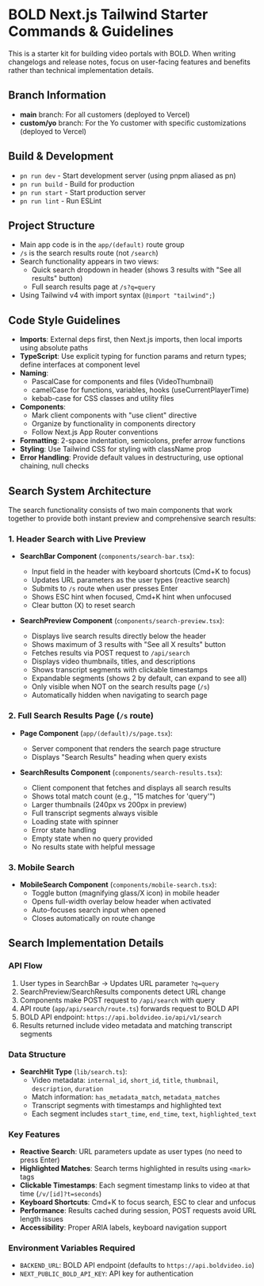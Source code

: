 # BOLD Next.js Tailwind Starter Commands & Guidelines

This is a starter kit for building video portals with BOLD. When writing changelogs and release notes, focus on user-facing features and benefits rather than technical implementation details.

## Branch Information
- **main** branch: For all customers (deployed to Vercel)
- **custom/yo** branch: For the Yo customer with specific customizations (deployed to Vercel)

## Build & Development

- `pn run dev` - Start development server (using pnpm aliased as pn)
- `pn run build` - Build for production
- `pn run start` - Start production server
- `pn run lint` - Run ESLint

## Project Structure

- Main app code is in the `app/(default)` route group
- `/s` is the search results route (not `/search`)
- Search functionality appears in two views:
  - Quick search dropdown in header (shows 3 results with "See all results" button)
  - Full search results page at `/s?q=query`
- Using Tailwind v4 with import syntax (`@import "tailwind";`)

## Code Style Guidelines

- **Imports**: External deps first, then Next.js imports, then local imports using absolute paths
- **TypeScript**: Use explicit typing for function params and return types; define interfaces at component level
- **Naming**:
  - PascalCase for components and files (VideoThumbnail)
  - camelCase for functions, variables, hooks (useCurrentPlayerTime)
  - kebab-case for CSS classes and utility files
- **Components**:
  - Mark client components with "use client" directive
  - Organize by functionality in components directory
  - Follow Next.js App Router conventions
- **Formatting**: 2-space indentation, semicolons, prefer arrow functions
- **Styling**: Use Tailwind CSS for styling with className prop
- **Error Handling**: Provide default values in destructuring, use optional chaining, null checks

## Search System Architecture

The search functionality consists of two main components that work together to provide both instant preview and comprehensive search results:

### 1. Header Search with Live Preview
- **SearchBar Component** (`components/search-bar.tsx`): 
  - Input field in the header with keyboard shortcuts (Cmd+K to focus)
  - Updates URL parameters as the user types (reactive search)
  - Submits to `/s` route when user presses Enter
  - Shows ESC hint when focused, Cmd+K hint when unfocused
  - Clear button (X) to reset search

- **SearchPreview Component** (`components/search-preview.tsx`):
  - Displays live search results directly below the header
  - Shows maximum of 3 results with "See all X results" button
  - Fetches results via POST request to `/api/search`
  - Displays video thumbnails, titles, and descriptions
  - Shows transcript segments with clickable timestamps
  - Expandable segments (shows 2 by default, can expand to see all)
  - Only visible when NOT on the search results page (`/s`)
  - Automatically hidden when navigating to search page

### 2. Full Search Results Page (`/s` route)
- **Page Component** (`app/(default)/s/page.tsx`):
  - Server component that renders the search page structure
  - Displays "Search Results" heading when query exists

- **SearchResults Component** (`components/search-results.tsx`):
  - Client component that fetches and displays all search results
  - Shows total match count (e.g., "15 matches for 'query'")
  - Larger thumbnails (240px vs 200px in preview)
  - Full transcript segments always visible
  - Loading state with spinner
  - Error state handling
  - Empty state when no query provided
  - No results state with helpful message

### 3. Mobile Search
- **MobileSearch Component** (`components/mobile-search.tsx`):
  - Toggle button (magnifying glass/X icon) in mobile header
  - Opens full-width overlay below header when activated
  - Auto-focuses search input when opened
  - Closes automatically on route change

## Search Implementation Details

### API Flow
1. User types in SearchBar → Updates URL parameter `?q=query`
2. SearchPreview/SearchResults components detect URL change
3. Components make POST request to `/api/search` with query
4. API route (`app/api/search/route.ts`) forwards request to BOLD API
5. BOLD API endpoint: `https://api.boldvideo.io/api/v1/search`
6. Results returned include video metadata and matching transcript segments

### Data Structure
- **SearchHit Type** (`lib/search.ts`):
  - Video metadata: `internal_id`, `short_id`, `title`, `thumbnail`, `description`, `duration`
  - Match information: `has_metadata_match`, `metadata_matches`
  - Transcript segments with timestamps and highlighted text
  - Each segment includes `start_time`, `end_time`, `text`, `highlighted_text`

### Key Features
- **Reactive Search**: URL parameters update as user types (no need to press Enter)
- **Highlighted Matches**: Search terms highlighted in results using `<mark>` tags
- **Clickable Timestamps**: Each segment timestamp links to video at that time (`/v/[id]?t=seconds`)
- **Keyboard Shortcuts**: Cmd+K to focus search, ESC to clear and unfocus
- **Performance**: Results cached during session, POST requests avoid URL length issues
- **Accessibility**: Proper ARIA labels, keyboard navigation support

### Environment Variables Required
- `BACKEND_URL`: BOLD API endpoint (defaults to `https://api.boldvideo.io`)
- `NEXT_PUBLIC_BOLD_API_KEY`: API key for authentication

